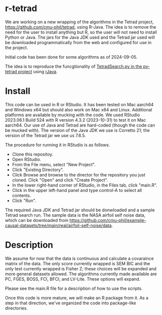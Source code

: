 # r-tetrad

We are working on a new wrapping of the algorithms in the Tetrad project, https://github.com/cmu-phil/tetrad, using R-Java. The idea is to remove the need for the user to install anything but R, so the user will not need to install Python or Java. The jars for the Java JDK used and the Tetrad jar used will be downloaded programmatically from the web and configured for use in the project.

Initial code has been done for some algorithms as of 2024-09-05.

The idea is to reproduce the funcgtionality of [TetradSearch.py in the py-tetrad project](https://github.com/cmu-phil/py-tetrad/blob/main/pytetrad/tools/TetradSearch.py) using [rJava](https://rdrr.io/cran/rJava/man/).

# Install

This code can be used in R or RStudio. It has been tested on Mac aarch64 and Windows x64 but should also work on Mac x64 and Linux. Additional platforms are available by mucking with the code. We used RStudio 2023.06.1 Build 524 with R version 4.3.2 (2023-10-31) to test it on Mac aarch64. Our use of Java and Tetrad are hard-coded (though the code can be mucked with). The version of the Java JDK we use is Corretto 21; the version of the Tetrad jar we use us 7.6.5.

The procedure for running it in RStudio is as follows.

* Clone this repositoy.
* Open RStudio.
* From the File menu, select "New Project".
* Click "Existing Directory".
* Click Browse and browse to the director for the repository you just cloned. Click "Open" and click "Create Project".
* In the lower right-hand corner of RStudio, in the Files tab, click "main.R".
* Click in the upper left-hand panel and type control-A to select all contents.
* Click "Run".

The required Java JDK and Tetrad jar should be donwloaded and a sample Tetrad search run. The sample data is the NASA airfoil self noise data, which can be downloaded from https://github.com/cmu-phil/example-causal-datasets/tree/main/real/airfoil-self-noise/data.

# Description

We assume for now that the data is continuous and calculate a covaraince matrix of the data. The only score currently wrapped is SEM BIC and the only test currently wrapped is Fisher Z; these choices will be expanded and more general datasets allowed. The algorithms currently made available are PC, FGES, BOSS, FCI, BFCI, and LV-Lite. These options will expand.

Please see the main.R file for a description of how to use the scripts.

Once this code is more mature, we will make an R package from it. As a step in that direction, we've organized the code into package-like directories.
